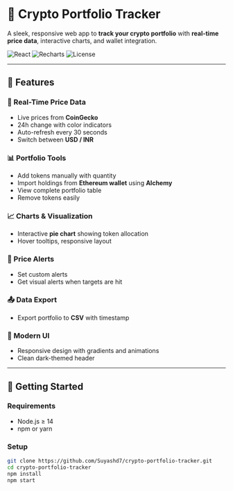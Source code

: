 # 💼 Crypto Portfolio Tracker

A sleek, responsive web app to **track your crypto portfolio** with **real-time price data**, interactive charts, and wallet integration.

![React](https://img.shields.io/badge/React-18.2.0-blue.svg)
![Recharts](https://img.shields.io/badge/Recharts-3.1.2-green.svg)
![License](https://img.shields.io/badge/License-MIT-yellow.svg)

---

## 🚀 Features

### 🔄 Real-Time Price Data
- Live prices from **CoinGecko**
- 24h change with color indicators
- Auto-refresh every 30 seconds
- Switch between **USD / INR**

### 📊 Portfolio Tools
- Add tokens manually with quantity
- Import holdings from **Ethereum wallet** using **Alchemy**
- View complete portfolio table
- Remove tokens easily

### 📈 Charts & Visualization
- Interactive **pie chart** showing token allocation
- Hover tooltips, responsive layout

### 🔔 Price Alerts
- Set custom alerts
- Get visual alerts when targets are hit

### 📤 Data Export
- Export portfolio to **CSV** with timestamp

### 🎨 Modern UI
- Responsive design with gradients and animations
- Clean dark-themed header

---

## 🧪 Getting Started

### Requirements
- Node.js ≥ 14
- npm or yarn

### Setup
```bash
git clone https://github.com/Suyashd7/crypto-portfolio-tracker.git
cd crypto-portfolio-tracker
npm install
npm start
